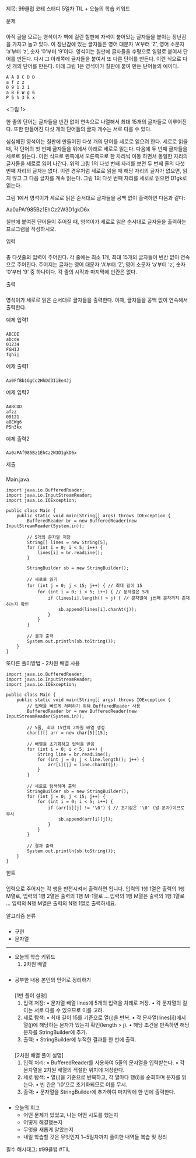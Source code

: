 제목: 99클럽 코테 스터디 5일차 TIL + 오늘의 학습 키워드

문제
###
아직 글을 모르는 영석이가 벽에 걸린 칠판에 자석이 붙어있는 글자들을 붙이는 장난감을 가지고 놀고 있다. 
이 장난감에 있는 글자들은 영어 대문자 ‘A’부터 ‘Z’, 영어 소문자 ‘a’부터 ‘z’, 숫자 ‘0’부터 ‘9’이다. 영석이는 칠판에 글자들을 수평으로 일렬로 붙여서 단어를 만든다. 다시 그 아래쪽에 글자들을 붙여서 또 다른 단어를 만든다. 이런 식으로 다섯 개의 단어를 만든다. 아래 그림 1은 영석이가 칠판에 붙여 만든 단어들의 예이다. 
```
A A B C D D
a f z z 
0 9 1 2 1
a 8 E W g 6
P 5 h 3 k x
```
<그림 1>

한 줄의 단어는 글자들을 빈칸 없이 연속으로 나열해서 최대 15개의 글자들로 이루어진다. 또한 만들어진 다섯 개의 단어들의 글자 개수는 서로 다를 수 있다. 

심심해진 영석이는 칠판에 만들어진 다섯 개의 단어를 세로로 읽으려 한다. 세로로 읽을 때, 각 단어의 첫 번째 글자들을 위에서 아래로 세로로 읽는다. 다음에 두 번째 글자들을 세로로 읽는다. 이런 식으로 왼쪽에서 오른쪽으로 한 자리씩 이동 하면서 동일한 자리의 글자들을 세로로 읽어 나간다. 위의 그림 1의 다섯 번째 자리를 보면 두 번째 줄의 다섯 번째 자리의 글자는 없다. 이런 경우처럼 세로로 읽을 때 해당 자리의 글자가 없으면, 읽지 않고 그 다음 글자를 계속 읽는다. 그림 1의 다섯 번째 자리를 세로로 읽으면 D1gk로 읽는다. 

그림 1에서 영석이가 세로로 읽은 순서대로 글자들을 공백 없이 출력하면 다음과 같다:

Aa0aPAf985Bz1EhCz2W3D1gkD6x

칠판에 붙여진 단어들이 주어질 때, 영석이가 세로로 읽은 순서대로 글자들을 출력하는 프로그램을 작성하시오.


입력
###
총 다섯줄의 입력이 주어진다. 각 줄에는 최소 1개, 최대 15개의 글자들이 빈칸 없이 연속으로 주어진다. 주어지는 글자는 영어 대문자 ‘A’부터 ‘Z’, 영어 소문자 ‘a’부터 ‘z’, 숫자 ‘0’부터 ‘9’ 중 하나이다. 각 줄의 시작과 마지막에 빈칸은 없다.

출력
###
영석이가 세로로 읽은 순서대로 글자들을 출력한다. 이때, 글자들을 공백 없이 연속해서 출력한다. 

예제 입력1
###
```
ABCDE
abcde
01234
FGHIJ
fghij
```

예제 출력1
###
```
Aa0FfBb1GgCc2HhDd3IiEe4Jj
```

예제 입력2
###
```
AABCDD
afzz
09121
a8EWg6
P5h3kx
```

예제 출력2
###
```
Aa0aPAf985Bz1EhCz2W3D1gkD6x
```

제출
###
Main.java
```
import java.io.BufferedReader;
import java.io.InputStreamReader;
import java.io.IOException;

public class Main {
    public static void main(String[] args) throws IOException {
        BufferedReader br = new BufferedReader(new InputStreamReader(System.in));
        
        // 5개의 문자열 저장
        String[] lines = new String[5];
        for (int i = 0; i < 5; i++) {
            lines[i] = br.readLine();
        }

        StringBuilder sb = new StringBuilder();

        // 세로로 읽기
        for (int j = 0; j < 15; j++) { // 최대 길이 15
            for (int i = 0; i < 5; i++) { // 문자열은 5개
                if (lines[i].length() > j) { // 문자열이 j번째 문자까지 존재하는지 확인
                    sb.append(lines[i].charAt(j));
                }
            }
        }

        // 결과 출력
        System.out.println(sb.toString());
    }
}
```

또다른 풀이방법 - 2차원 배열 사용 
```
import java.io.BufferedReader;
import java.io.InputStreamReader;
import java.io.IOException;

public class Main {
    public static void main(String[] args) throws IOException {
        // 입력을 빠르게 처리하기 위해 BufferedReader 사용
        BufferedReader br = new BufferedReader(new InputStreamReader(System.in));
        
        // 5줄, 최대 15칸의 2차원 배열 생성
        char[][] arr = new char[5][15];

        // 배열을 초기화하고 입력을 받음
        for (int i = 0; i < 5; i++) {
            String line = br.readLine();
            for (int j = 0; j < line.length(); j++) {
                arr[i][j] = line.charAt(j);
            }
        }

        // 세로로 탐색하며 출력
        StringBuilder sb = new StringBuilder();
        for (int j = 0; j < 15; j++) {
            for (int i = 0; i < 5; i++) {
                if (arr[i][j] != '\0') { // 초기값은 '\0' (널 문자)이므로 무시
                    sb.append(arr[i][j]);
                }
            }
        }

        // 결과 출력
        System.out.println(sb.toString());
    }
}
```

힌트
###
입력으로 주어지는 각 행을 반전시켜서 출력하면 됩니다. 
입력의 1행 1열은 출력의 1행 M열로, 입력의 1행 2열은 출력의 1행 M-1열로 … 입력의 1행 M열은 출력의 1행 1열로 … 입력의 N행 M열은 출력의 N행 1열로 출력하세요.

알고리즘 분류
###
- 구현
- 문자열

-----

- 오늘의 학습 키워드
  1. 2차원 배열
###
- 공부한 내용 본인의 언어로 정리하기
  ###
  [1번 풀이 설명]
  1.	입력 저장:
	•	문자열 배열 lines에 5개의 입력을 차례로 저장.
	•	각 문자열의 길이는 서로 다를 수 있으므로 이를 고려.
	2.	세로 탐색:
	•	최대 길이 15를 기준으로 열(j)을 반복.
	•	각 문자열(lines[i])에서 열(j)에 해당하는 문자가 있는지 확인(length > j).
	•	해당 조건을 만족하면 해당 문자를 StringBuilder에 추가.
	3.	출력:
	•	StringBuilder에 누적한 결과를 한 번에 출력.
  ###
  [2차원 배열 풀이 설명]
  1.	입력 처리:
	•	BufferedReader를 사용하여 5줄의 문자열을 입력받는다.
	•	각 문자열을 2차원 배열의 적절한 위치에 저장한다.
	2.	세로 탐색:
	•	열(j)을 기준으로 반복하고, 각 열마다 행(i)을 순회하며 문자를 읽는다.
	•	빈 칸은 '\0'으로 초기화되므로 이를 무시.
	3.	출력:
	•	문자열을 StringBuilder에 추가하여 마지막에 한 번에 출력한다.
  
###
- 오늘의 회고
  - 어떤 문제가 있었고, 나는 어떤 시도를 했는지
  - 어떻게 해결했는지
  - 무엇을 새롭게 알았는지
  - 내일 학습할 것은 무엇인지
    1~5일차까지 풀이한 내역들 복습 및 정리

필수 해시태그: #99클럽 #TIL
